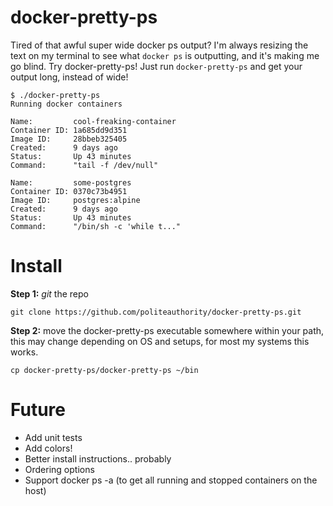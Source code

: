 # docker-pretty-ps
Tired of that awful super wide docker ps output? I'm always resizing the text on my terminal to see what ```docker ps``` is outputting, and it's making me go blind. Try docker-pretty-ps! Just run ```docker-pretty-ps``` and get your output long, instead of wide!

```
$ ./docker-pretty-ps
Running docker containers

Name:         cool-freaking-container
Container ID: 1a685dd9d351
Image ID:     28bbeb325405
Created:      9 days ago
Status:       Up 43 minutes
Command:      "tail -f /dev/null"

Name:         some-postgres
Container ID: 0370c73b4951
Image ID:     postgres:alpine
Created:      9 days ago
Status:       Up 43 minutes
Command:      "/bin/sh -c 'while t..."
```

# Install
**Step 1:** *git* the repo
```
git clone https://github.com/politeauthority/docker-pretty-ps.git
```

**Step 2:** move the docker-pretty-ps executable somewhere within your path, this may change depending on OS and setups, for most my systems this works.
```
cp docker-pretty-ps/docker-pretty-ps ~/bin
```

# Future
* Add unit tests
* Add colors!
* Better install instructions.. probably
* Ordering options
* Support docker ps -a (to get all running and stopped containers on the host)
